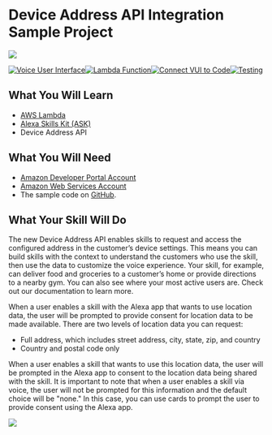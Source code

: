 # Device Address API Integration Sample Project
<img src="https://m.media-amazon.com/images/G/01/mobile-apps/dex/alexa/alexa-skills-kit/tutorials/quiz-game/header._TTH_.png" />

[![Voice User Interface](https://m.media-amazon.com/images/G/01/mobile-apps/dex/alexa/alexa-skills-kit/tutorials/navigation/1-off._TTH_.png)](./instructions/1-voice-user-interface.md)[![Lambda Function](https://m.media-amazon.com/images/G/01/mobile-apps/dex/alexa/alexa-skills-kit/tutorials/navigation/2-off._TTH_.png)](./instructions/2-lambda-function.md)[![Connect VUI to Code](https://m.media-amazon.com/images/G/01/mobile-apps/dex/alexa/alexa-skills-kit/tutorials/navigation/3-off._TTH_.png)](./instructions/3-connect-vui-to-code.md)[![Testing](https://m.media-amazon.com/images/G/01/mobile-apps/dex/alexa/alexa-skills-kit/tutorials/navigation/4-off._TTH_.png)](./instructions/4-testing.md)

## What You Will Learn
*  [AWS Lambda](http://aws.amazon.com/lambda)
*  [Alexa Skills Kit (ASK)](https://developer.amazon.com/alexa-skills-kit)
*  Device Address API

## What You Will Need
*  [Amazon Developer Portal Account](http://developer.amazon.com)
*  [Amazon Web Services Account](http://aws.amazon.com/)
*  The sample code on [GitHub](https://github.com/alexa/skill-sample-node-device-address-api).

## What Your Skill Will Do
The new Device Address API enables skills to request and access the configured address in the customer’s device settings. This means you can build skills with the context to understand the customers who use the skill, then use the data to customize the voice experience. Your skill, for example, can deliver food and groceries to a customer’s home or provide directions to a nearby gym. You can also see where your most active users are. Check out our documentation to learn more.

When a user enables a skill with the Alexa app that wants to use location data, the user will be prompted to provide consent for location data to be made available. There are two levels of location data you can request:


- Full address, which includes street address, city, state, zip, and country
- Country and postal code only

When a user enables a skill that wants to use this location data, the user will be prompted in the Alexa app to consent to the location data being shared with the skill. It is important to note that when a user enables a skill via voice, the user will not be prompted for this information and the default choice will be "none." In this case, you can use cards to prompt the user to provide consent using the Alexa app.


<a href="./instructions/1-voice-user-interface.md"><img src="https://m.media-amazon.com/images/G/01/mobile-apps/dex/alexa/alexa-skills-kit/tutorials/general/buttons/button_get_started._TTH_.png" /></a>

<img height="1" width="1" src="https://www.facebook.com/tr?id=1847448698846169&ev=PageView&noscript=1"/>

